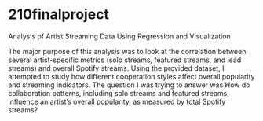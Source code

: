 # 210finalproject
Analysis of Artist Streaming Data Using Regression and Visualization


The major purpose of this analysis was to look at the correlation between several artist-specific metrics (solo streams, featured streams, and lead streams) and overall Spotify streams. Using the provided dataset, I attempted to study how different cooperation styles affect overall popularity and streaming indicators. The question I was trying to answer was How do collaboration patterns, including solo streams and featured streams, influence an artist’s overall popularity, as measured by total Spotify streams?
